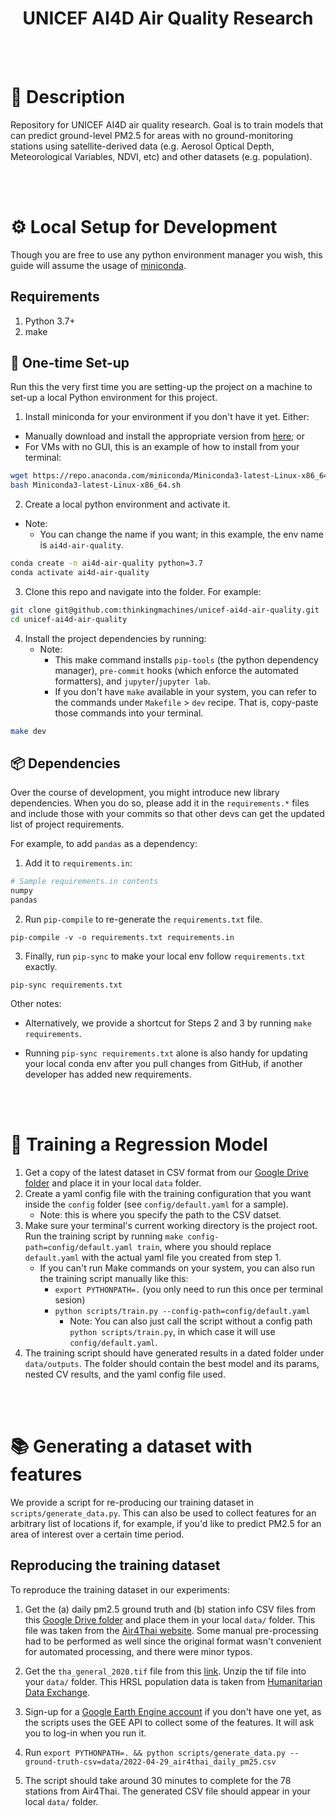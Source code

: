 <div align="center">

# UNICEF AI4D Air Quality Research

</div>

<br/>
<br/>


# 📜 Description

Repository for UNICEF AI4D air quality research. Goal is to train models that can predict ground-level PM2.5 for areas with no ground-monitoring stations using satellite-derived data (e.g. Aerosol Optical Depth, Meteorological Variables, NDVI, etc) and other datasets (e.g. population).


<br/>
<br/>


# ⚙️ Local Setup for Development

Though you are free to use any python environment manager you wish, this guide will assume the usage of [miniconda](https://docs.conda.io/en/latest/miniconda.html#:~:text=Miniconda%20is%20a%20free%20minimal,zlib%20and%20a%20few%20others.).


## Requirements

1. Python 3.7+
2. make


## 🐍 One-time Set-up
Run this the very first time you are setting-up the project on a machine to set-up a local Python environment for this project.

1. Install miniconda for your environment if you don't have it yet. Either:
* Manually download and install the appropriate version from [here](https://docs.conda.io/en/latest/miniconda.html); or
* For VMs with no GUI, this is an example of how to install from your terminal:
```bash
wget https://repo.anaconda.com/miniconda/Miniconda3-latest-Linux-x86_64.sh
bash Miniconda3-latest-Linux-x86_64.sh
```


2. Create a local python environment and activate it.
* Note:
    * You can change the name if you want; in this example, the env name is `ai4d-air-quality`.
```bash
conda create -n ai4d-air-quality python=3.7
conda activate ai4d-air-quality
```

3. Clone this repo and navigate into the folder. For example:
```bash
git clone git@github.com:thinkingmachines/unicef-ai4d-air-quality.git
cd unicef-ai4d-air-quality
```

4. Install the project dependencies by running:
    * Note:
        * This make command installs `pip-tools` (the python dependency manager),  `pre-commit` hooks (which enforce the automated formatters), and `jupyter`/`jupyter lab`.
        * If you don't have `make` available in your system, you can refer to the commands under `Makefile` > `dev` recipe. That is, copy-paste those commands into your terminal.
```bash
make dev
```


## 📦 Dependencies

Over the course of development, you might introduce new library dependencies. When you do so, please add it in the `requirements.*` files and include those with your commits so that other devs can get the updated list of project requirements.

For example, to add `pandas` as a dependency:

1. Add it to `requirements.in`:
```bash
# Sample requirements.in contents
numpy
pandas
```

2. Run `pip-compile` to re-generate the `requirements.txt` file.
```
pip-compile -v -o requirements.txt requirements.in
```

3. Finally, run `pip-sync` to make your local env follow `requirements.txt` exactly.
```
pip-sync requirements.txt
```

Other notes:
* Alternatively, we provide a shortcut for Steps 2 and 3 by running `make requirements`.

* Running `pip-sync requirements.txt` alone is also handy for updating your local conda env after you pull changes from GitHub, if another developer has added new requirements.


<br/>
<br/>

# 🧠 Training a Regression Model
1. Get a copy of the latest dataset in CSV format from our [Google Drive folder](https://drive.google.com/drive/u/0/folders/1IgN1fkVGJgIZXGp42uxXYT2OBeam1Etr) and place it in your local `data` folder.
2. Create a yaml config file with the training configuration that you want inside the `config` folder (see `config/default.yaml` for a sample).
    * Note: this is where you specify the path to the CSV datset.
3. Make sure your terminal's current working directory is the project root. Run the training script by running `make config-path=config/default.yaml train`, where you should replace `default.yaml` with the actual yaml file you created from step 1.
    * If you can't run Make commands on your system, you can also run the training script manually like this:
        * `export PYTHONPATH=.` (you only need to run this once per terminal sesion)
        * `python scripts/train.py --config-path=config/default.yaml`
            * Note: You can also just call the script without a config path `python scripts/train.py`, in which case it will use `config/default.yaml`.
4. The training script should have generated results in a dated folder under `data/outputs`. The folder should contain the best model and its params, nested CV results, and the yaml config file used.

<br/>
<br/>

# 📚 Generating a dataset with features
We provide a script for re-producing our training dataset in `scripts/generate_data.py`. This can also be used to collect features for an arbitrary list of locations if, for example, if you'd like to predict PM2.5 for an area of interest over a certain time period.


## Reproducing the training dataset
To reproduce the training dataset in our experiments:
1. Get the (a) daily pm2.5 ground truth and (b) station info CSV files from this [Google Drive folder](https://drive.google.com/drive/u/0/folders/10kZ3PcAf-epbZabiqjeXymxDXmbdwe-Z) and place them in your local `data/` folder. This file was taken from the [Air4Thai website](http://air4thai.pcd.go.th/webV2/history/). Some manual pre-processing had to be performed as well since the original format wasn't convenient for automated processing, and there were minor typos.

2. Get the `tha_general_2020.tif` file from this [link](https://data.humdata.org/dataset/1ec16b2b-2a1d-4cf7-b766-0460b27b89ea/resource/c45c9659-5708-4e88-a589-6a5a8b0a0d81/download/tha_general_2020_geotiff.zip). Unzip the tif file into your `data/` folder. This HRSL population data is taken from [Humanitarian Data Exchange](https://data.humdata.org/dataset/thailand-high-resolution-population-density-maps-demographic-estimates).

3. Sign-up for a [Google Earth Engine account](https://signup.earthengine.google.com/) if you don't have one yet, as the scripts uses the GEE API to collect some of the features. It will ask you to log-in when you run it.

4. Run `export PYTHONPATH=. && python scripts/generate_data.py --ground-truth-csv=data/2022-04-29_air4thai_daily_pm25.csv`

5. The script should take around 30 minutes to complete for the 78 stations from Air4Thai. The generated CSV file should appear in your local `data/` folder.
